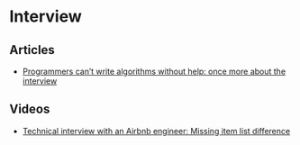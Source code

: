 # Interview

## Articles

- [Programmers can’t write algorithms without help: once more about the interview](http://www.queworx.com/2019/11/04/programmers-cant-write-algorithms-without-help-again-about-the-interview-again/)

## Videos

- [Technical interview with an Airbnb engineer: Missing item list difference](https://www.youtube.com/watch?v=cdCeU8DJvPM)
